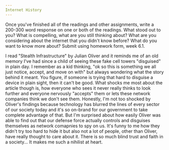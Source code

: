 ```yaml
---
Internet History
---
```


Once you've finished all of the readings and other assignments, write a 200-300 word response on one or both of the readings.
What stood out to you? What is compelling, what are you still thinking about? What are you considering about the internet that 
you didn't know before? What do you want to know more about? Submit using homework form, week 6.1.

I read "Stealth Infrastructure" by Julian Oliver and it reminds me of an old memory I've had since a child of seeing these
fake cell towers "disguised" in plain day. I remember as a kid thinking, "ok so this is something we all just notice, accept,
and move on with" but always wondering what the story behind it meant. You figure, if someone is trying that hard to disguise
a device in plain sight, then it can't be good. What shocks me most about the article though is, how everyone who sees it never
really thinks to look further and everyone nervously "accepts" them or lets these network companies think we don't see them.
Honestly, I'm not too shocked by Oliver's findings because technology has blurred the lines of every sector of our society 
today and it's so on-brand for our government to take complete advantage of that. But I'm surprised about how easily Oliver 
was able to find out that our defense force actually controls and disguises themselves as network comapnies to spy on us. It's 
funny to me how they didn't try too hard to hide it but also not a lot of people, other than Oliver, have really thought to 
care about it. There is so much blind trust and faith in a society... It makes me such a nihilist at heart. 
